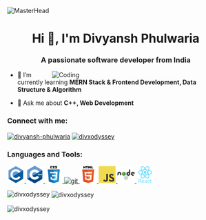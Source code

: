 ![MasterHead](https://iili.io/3hYbd8B.png)
<h1 align="center">Hi 👋, I'm Divyansh Phulwaria</h1>
<h3 align="center">A passionate software developer from India</h3>
<img align="right" alt="Coding" width="400" src="https://s4.gifyu.com/images/bLmR4.gif">

- 🌱 I’m currently learning **MERN Stack & Frontend Development, Data Structure & Algorithm**

- 💬 Ask me about **C++, Web Development**

<h3 align="left">Connect with me:</h3>
<p align="left">
<a href="https://linkedin.com/in/divyansh-phulwaria" target="blank"><img align="center" src="https://raw.githubusercontent.com/rahuldkjain/github-profile-readme-generator/master/src/images/icons/Social/linked-in-alt.svg" alt="divyansh-phulwaria" height="30" width="40" /></a>
<a href="https://www.leetcode.com/divxodyssey" target="blank"><img align="center" src="https://raw.githubusercontent.com/rahuldkjain/github-profile-readme-generator/master/src/images/icons/Social/leet-code.svg" alt="divxodyssey" height="30" width="40" /></a>
</p>

<h3 align="left">Languages and Tools:</h3>
<p align="left"> <a href="https://www.cprogramming.com/" target="_blank" rel="noreferrer"> <img src="https://raw.githubusercontent.com/devicons/devicon/master/icons/c/c-original.svg" alt="c" width="40" height="40"/> </a> <a href="https://www.w3schools.com/cpp/" target="_blank" rel="noreferrer"> <img src="https://raw.githubusercontent.com/devicons/devicon/master/icons/cplusplus/cplusplus-original.svg" alt="cplusplus" width="40" height="40"/> </a> <a href="https://www.w3schools.com/css/" target="_blank" rel="noreferrer"> <img src="https://raw.githubusercontent.com/devicons/devicon/master/icons/css3/css3-original-wordmark.svg" alt="css3" width="40" height="40"/> </a> <a href="https://git-scm.com/" target="_blank" rel="noreferrer"> <img src="https://www.vectorlogo.zone/logos/git-scm/git-scm-icon.svg" alt="git" width="40" height="40"/> </a> <a href="https://www.w3.org/html/" target="_blank" rel="noreferrer"> <img src="https://raw.githubusercontent.com/devicons/devicon/master/icons/html5/html5-original-wordmark.svg" alt="html5" width="40" height="40"/> </a> <a href="https://developer.mozilla.org/en-US/docs/Web/JavaScript" target="_blank" rel="noreferrer"> <img src="https://raw.githubusercontent.com/devicons/devicon/master/icons/javascript/javascript-original.svg" alt="javascript" width="40" height="40"/> </a> <a href="https://nodejs.org" target="_blank" rel="noreferrer"> <img src="https://raw.githubusercontent.com/devicons/devicon/master/icons/nodejs/nodejs-original-wordmark.svg" alt="nodejs" width="40" height="40"/> </a> <a href="https://reactjs.org/" target="_blank" rel="noreferrer"> <img src="https://raw.githubusercontent.com/devicons/devicon/master/icons/react/react-original-wordmark.svg" alt="react" width="40" height="40"/> </a> </p>

<p><img align="left" src="https://github-readme-stats.vercel.app/api/top-langs?username=divxodyssey&show_icons=true&locale=en&layout=compact" alt="divxodyssey" /></p>

<p>&nbsp;<img align="center" src="https://github-readme-stats.vercel.app/api?username=divxodyssey&show_icons=true&locale=en" alt="divxodyssey" /></p>

<p><img align="center" src="https://github-readme-streak-stats.herokuapp.com/?user=divxodyssey&" alt="divxodyssey" /></p>
